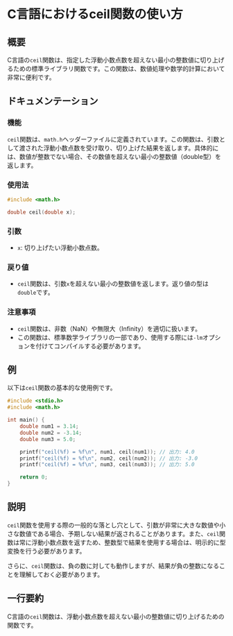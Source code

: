 <!--
Meta Description: # C言語におけるceil関数の使い方 ## 概要 C言語の`ceil`関数は、指定した浮動小数点数を超えない最小の整数値に切り上げるための標準ライブラリ関数です。この関数は、数値処理や数学的計算において非常に便利です。 ## ドキュメンテーション ### 機能 `ceil`関数は、`math.h`...
Meta Keywords: ceil, 関数は, double, この関数は, math
-->

# C言語におけるceil関数の使い方

## 概要
C言語の`ceil`関数は、指定した浮動小数点数を超えない最小の整数値に切り上げるための標準ライブラリ関数です。この関数は、数値処理や数学的計算において非常に便利です。

## ドキュメンテーション
### 機能
`ceil`関数は、`math.h`ヘッダーファイルに定義されています。この関数は、引数として渡された浮動小数点数を受け取り、切り上げた結果を返します。具体的には、数値が整数でない場合、その数値を超えない最小の整数値（double型）を返します。

### 使用法
```c
#include <math.h>

double ceil(double x);
```

### 引数
- `x`: 切り上げたい浮動小数点数。

### 戻り値
- `ceil`関数は、引数`x`を超えない最小の整数値を返します。返り値の型は`double`です。

### 注意事項
- `ceil`関数は、非数（NaN）や無限大（Infinity）を適切に扱います。
- この関数は、標準数学ライブラリの一部であり、使用する際には`-lm`オプションを付けてコンパイルする必要があります。

## 例
以下は`ceil`関数の基本的な使用例です。

```c
#include <stdio.h>
#include <math.h>

int main() {
    double num1 = 3.14;
    double num2 = -3.14;
    double num3 = 5.0;

    printf("ceil(%f) = %f\n", num1, ceil(num1)); // 出力: 4.0
    printf("ceil(%f) = %f\n", num2, ceil(num2)); // 出力: -3.0
    printf("ceil(%f) = %f\n", num3, ceil(num3)); // 出力: 5.0

    return 0;
}
```

## 説明
`ceil`関数を使用する際の一般的な落とし穴として、引数が非常に大きな数値や小さな数値である場合、予期しない結果が返されることがあります。また、`ceil`関数は常に浮動小数点数を返すため、整数型で結果を使用する場合は、明示的に型変換を行う必要があります。

さらに、`ceil`関数は、負の数に対しても動作しますが、結果が負の整数になることを理解しておく必要があります。

## 一行要約
C言語の`ceil`関数は、浮動小数点数を超えない最小の整数値に切り上げるための関数です。